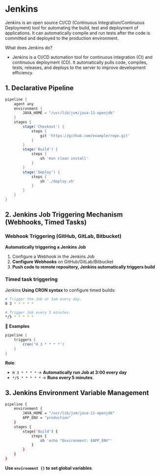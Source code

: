 # Jenkins
Jenkins is an open source CI/CD (Continuous Integration/Continuous Deployment) tool for automating the build, test and deployment of applications. It can automatically compile and run tests after the code is committed and deployed to the production environment.

What does Jenkins do?

 - Jenkins is a CI/CD automation tool for continuous integration (CI) and continuous deployment (CD). It automatically pulls code, compiles, tests, releases, and deploys to the server to improve development efficiency.

## 1. Declarative Pipeline
```groovy
pipeline {
    agent any
    environment {
        JAVA_HOME = "/usr/lib/jvm/java-11-openjdk"
    }
    stages {
        stage('Checkout') {
            steps {
                git 'https://github.com/example/repo.git'
            }
        }
        stage('Build') {
            steps {
                sh 'mvn clean install'
            }
        }
        stage('Deploy') {
            steps {
                sh './deploy.sh'
            }
        }
    }
}
```
## 2. Jenkins Job Triggering Mechanism (Webhooks, Timed Tasks)
### Webhook Triggering (GitHub, GitLab, Bitbucket)

**Automatically triggering a Jenkins Job** 

1. Configure a Webhook in the Jenkins Job
2. **Configure Webhooks** on GitHub/GitLab/Bitbucket
3. **Push code to remote repository, Jenkins automatically triggers build**

### Timed task triggering
Jenkins **Using CRON syntax** to configure timed builds:

```bash
# Trigger the Job at 3am every day.
0 3 * * * * * 

# Trigger Job every 5 minutes.
*/5 * * * * *
```

📌 **Examples**

``` Groovy
pipeline {
    triggers {
        cron('H 3 * * * *')
    }
}
```

**Role**:

- `H 3 * * * *` → **Automatically run Job at 3:00 every day**
- `*/5 * * * * *` → **Runs every 5 minutes**.

## 3. Jenkins Environment Variable Management
```bash
pipeline {
    environment {
        JAVA_HOME = "/usr/lib/jvm/java-11-openjdk"
        APP_ENV = "production"
    }
    stages {
        stage('Build') {
            steps {
                sh 'echo "Environment: $APP_ENV"'
            }
        }
    }
}
```
**Use `environment {}` to set global variables**.